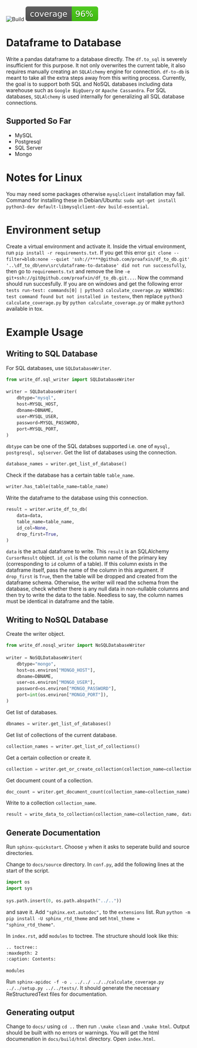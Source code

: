 ![Build](https://github.com/proafxin/df_to_db/actions/workflows/build.yml/badge.svg)
![codecov](https://github.com/proafxin/df_to_db/blob/develop/coverage.svg)

# Dataframe to Database

Write a pandas dataframe to a database directly. The `df.to_sql` is severely insufficient for this purpose. It not only overwrites the current table, it also requires manually creating an `SQLAlchemy` engine for connection. `df-to-db` is meant to take all the extra steps away from this writing process. Currently, the goal is to support both SQL and NoSQL databases including data warehouse such as `Google BigQuery` or `Apache Cassandra`. For SQL databases, `SQLAlchemy` is used internally for generalizing all SQL database connections.

## Supported So Far
* MySQL
* Postgresql
* SQL Server
* Mongo


# Notes for Linux

You may need some packages otherwise `mysqlclient` installation may fail. Command for installing these in Debian/Ubuntu: `sudo apt-get install python3-dev default-libmysqlclient-dev build-essential`.


# Environment setup

Create a virtual environment and activate it. Inside the virtual environment, run `pip install -r requirements.txt`. If you get this error `git clone --filter=blob:none --quiet 'ssh://****@github.com/proafxin/df_to_db.git' '..\df_to_db\env\src\dataframe-to-database' did not run successfully`, then go to `requirements.txt` and remove the line `-e git+ssh://git@github.com/proafxin/df_to_db.git...`. Now the command should run succesfully. If you are on windows and get the following error `tests run-test: commands[0] | python3 calculate_coverage.py WARNING: test command found but not installed in testenv`, then replace `python3 calculate_coverage.py` by `python calculate_coverage.py` or make `python3` available in tox.

# Example Usage

## Writing to SQL Database

For SQL databases, use `SQLDatabaseWriter`.

```python
from write_df.sql_writer import SQLDatabaseWriter

writer = SQLDatabaseWriter(
    dbtype="mysql",
    host=MYSQL_HOST,
    dbname=DBNAME,
    user=MYSQL_USER,
    password=MYSQL_PASSWORD,
    port=MYSQL_PORT,
)
```

`dbtype` can be one of the SQL databses supported i.e. one of `mysql, postgresql, sqlserver`.
Get the list of databases using the connection.

```python
database_names = writer.get_list_of_database()
```

Check if the database has a certain table `table_name`.

```python
writer.has_table(table_name=table_name)
```

Write the dataframe to the database using this connection.

```python
result = writer.write_df_to_db(
    data=data,
    table_name=table_name,
    id_col=None,
    drop_first=True,
)
```

`data` is the actual dataframe to write. This `result` is an SQLAlchemy `CursorResult` object. `id_col` is the column name of the primary key (corresponding to `id` column of a table). If this column exists in the dataframe itself, pass the name of the column in this argument. If `drop_first` is `True`, then the table will be dropped and created from the dataframe schema. Otherwise, the writer will read the schema from the database, check whether there is any null data in non-nullable columns and then try to write the data to the table. Needless to say, the column names must be identical in dataframe and the table.


## Writing to NoSQL Database

Create the writer object.

```python
from write_df.nosql_writer import NoSQLDatabaseWriter

writer = NoSQLDatabaseWriter(
    dbtype="mongo",
    host=os.environ["MONGO_HOST"],
    dbname=DBNAME,
    user=os.environ["MONGO_USER"],
    password=os.environ["MONGO_PASSWORD"],
    port=int(os.environ["MONGO_PORT"]),
)
```

Get list of databases.

```python
dbnames = writer.get_list_of_databases()
```

Get list of collections of the current database.

```python
collection_names = writer.get_list_of_collections()
```

Get a certain collection or create it.

```python
collection = writer.get_or_create_collection(collection_name=collection_name)
```

Get document count of a collection.

```python
doc_count = writer.get_document_count(collection_name=collection_name)
```

Write to a collection `collection_name`.

```python
result = write_data_to_collection(collection_name=collection_name, data=data)
```



## Generate Documentation


Run `sphinx-quickstart`. Choose `y` when it asks to seperate build and source directories.

Change to `docs/source` directory. In `conf.py`, add the following lines at the start of the script. 

```python
import os
import sys

sys.path.insert(0, os.path.abspath("../.."))
```

and save it. Add `"sphinx.ext.autodoc",` to the `extensions` list. Run `python -m pip install -U sphinx_rtd_theme` and set `html_theme = "sphinx_rtd_theme"`.

In `index.rst`, add `modules` to toctree. The structure should look like this:

```
.. toctree::
:maxdepth: 2
:caption: Contents:

modules
```

Run `sphinx-apidoc -f -o . ../../ ../../calculate_coverage.py  ../../setup.py ../../tests/`. It should generate the necessary ReStructuredText files for documentation.

## Generating output
Change to `docs/` using `cd ..` then run `.\make clean` and `.\make html`. Output should be built with no errors or warnings. You will get the html documenation in `docs/build/html` directory. Open `index.html`.
